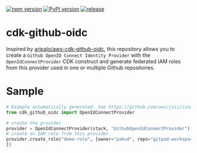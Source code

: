 [![npm version](https://badge.fury.io/js/@pahud%2Fcdk-github-oidc.svg)](https://badge.fury.io/js/@pahud%2Fcdk-github-oidc)
[![PyPI version](https://badge.fury.io/py/pahud-cdk-github-oidc.svg)](https://badge.fury.io/py/pahud-cdk-github-oidc)
[![release](https://github.com/pahud/cdk-github-oidc/actions/workflows/release.yml/badge.svg)](https://github.com/pahud/cdk-github-oidc/actions/workflows/release.yml)

# cdk-github-oidc

Inspired by [aripalo/aws-cdk-github-oidc](https://github.com/aripalo/aws-cdk-github-oidc), this repository allows you to create a `Github OpenID Connect Identity Provider` with the `OpenIdConnectProvider` CDK construct and generate federated IAM roles from this provider used in one or multiple Github repositories.

# Sample

```python
# Example automatically generated. See https://github.com/aws/jsii/issues/826
from cdk_github_oidc import OpenIdConnectProvider

# create the provider
provider = OpenIdConnectProvider(stack, "GithubOpenIdConnectProvider")
# create an IAM role from this provider
provider.create_role("demo-role", [owner="pahud", repo="gitpod-workspace", owner="pahud", repo="github-codespace", owner="pahud", repo="vscode"
])
```
